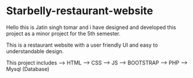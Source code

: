 # Starbelly-restaurant-website

Hello this is Jatin singh tomar and i have designed and developed this project as a minor project for the 5th semester.

This is a restaurant website with a user friendly UI and easy to understandable design.

This project includes 
--> HTML
--> CSS
--> JS
--> BOOTSTRAP
--> PHP
--> Mysql (Database)
